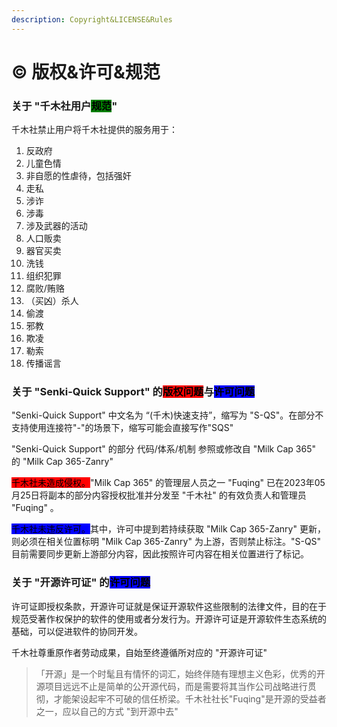 ```yaml
---
description: Copyright&LICENSE&Rules
---
```


# © 版权&许可&规范

### 关于 "千木社用户<mark style="background-color:green;">规范</mark>"

千木社禁止用户将千木社提供的服务用于：

1. 反政府
2. 儿童色情
3. 非自愿的性虐待，包括强奸
4. 走私
5. 涉诈
6. 涉毒
7. 涉及武器的活动
8. 人口贩卖
9. 器官买卖
10. 洗钱
11. 组织犯罪
12. 腐败/贿赂
13. （买凶）杀人
14. 偷渡
15. 邪教
16. 欺凌
17. 勒索
18. 传播谣言

### 关于 "Senki-Quick Support" 的<mark style="background-color:red;">版权问题</mark>与<mark style="background-color:blue;">许可问题</mark>

"Senki-Quick Support" 中文名为 “(千木)快速支持”，缩写为 "S-QS"。在部分不支持使用连接符"-"的场景下，缩写可能会直接写作"SQS"

"Senki-Quick Support" 的部分 代码/体系/机制 参照或修改自 "Milk Cap 365" 的 "Milk Cap 365-Zanry"

<mark style="background-color:red;">千木社未造成侵权。</mark>"Milk Cap 365" 的管理层人员之一 "Fuqing" 已在2023年05月25日将副本的部分内容授权批准并分发至 "千木社" 的有效负责人和管理员 "Fuqing" 。

<mark style="background-color:blue;">千木社未违反许可。</mark>其中，许可中提到若持续获取 "Milk Cap 365-Zanry" 更新，则必须在相关位置标明 "Milk Cap 365-Zanry" 为上游，否则禁止标注。"S-QS" 目前需要同步更新上游部分内容，因此按照许可内容在相关位置进行了标记。

### 关于 "开源许可证" 的<mark style="background-color:blue;">许可问题</mark>

许可证即授权条款，开源许可证就是保证开源软件这些限制的法律文件，目的在于规范受著作权保护的软件的使用或者分发行为。开源许可证是开源软件生态系统的基础，可以促进软件的协同开发。

千木社尊重原作者劳动成果，自始至终遵循所对应的 "开源许可证"

> 「开源」是一个时髦且有情怀的词汇，始终伴随有理想主义色彩，优秀的开源项目远远不止是简单的公开源代码，而是需要将其当作公司战略进行贯彻，才能架设起牢不可破的信任桥梁。千木社社长"Fuqing"是开源的受益者之一，应以自己的方式 "到开源中去"&#x20;
